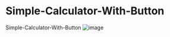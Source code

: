 # Simple-Calculator-With-Button
Simple-Calculator-With-Button
![image](https://github.com/pkmanas22/Simple-Calculator-With-Button/assets/125083715/e00c654e-d08c-48ec-ac40-b6be2745ba9f)

